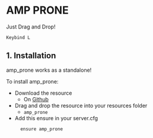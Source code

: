 # AMP PRONE

Just Drag and Drop!

`Keybind L`

## 1. Installation
amp_prone works as a standalone!

To install amp_prone:
- Download the resource
  - On [Github](https://github.com/iampere4u/amp_prone)
- Drag and drop the resource into your resources folder
  - `amp_prone`
- Add this ensure in your server.cfg
  ```
    ensure amp_prone
  ```
